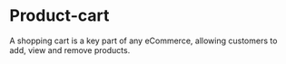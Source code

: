 # Product-cart
A shopping cart is a key part of any eCommerce, allowing customers to add, view and remove products.
